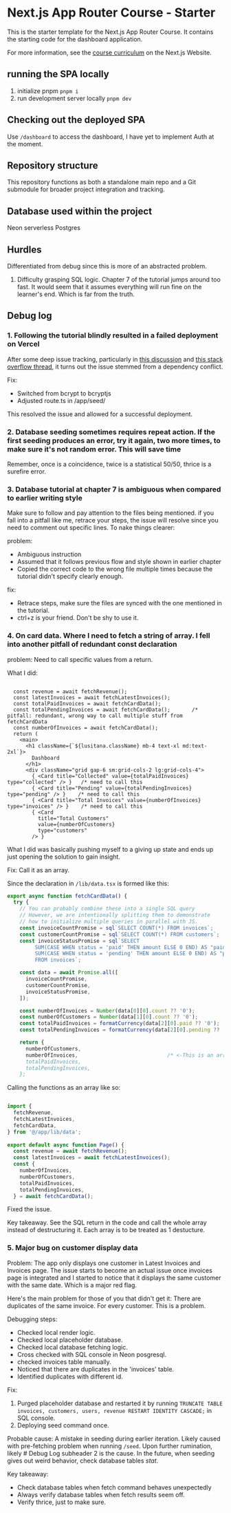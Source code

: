 # Next.js App Router Course - Starter

This is the starter template for the Next.js App Router Course. It contains the starting code for the dashboard application.

For more information, see the [course curriculum](https://nextjs.org/learn) on the Next.js Website.

## running the SPA locally

1. initialize pnpm
```pnpm i```
2. run development server locally
```pnpm dev```

## Checking out the deployed SPA

Use `/dashboard` to access the dashboard, I have yet to implement Auth at the moment.

## Repository structure

This repository functions as both a standalone main repo and a Git submodule for broader project integration and tracking.

## Database used within the project

Neon serverless Postgres

## Hurdles

Differentiated from debug since this is more of an abstracted problem.

1. Difficulty grasping SQL logic. Chapter 7 of the tutorial jumps around too fast.
It would seem that it assumes everything will run fine on the learner's end. Which is far from the truth.

## Debug log

### 1. Following the tutorial blindly resulted in a failed deployment on Vercel

After some deep issue tracking, particularly in [this discussion](https://github.com/vercel/next.js/discussions/76822) and [this stack overflow thread](https://stackoverflow.com/questions/76710159/error-while-deploying-nextjs-app-to-vercel), it turns out the issue stemmed from a dependency conflict.

Fix:

- Switched from bcrypt to bcryptjs
- Adjusted route.ts in /app/seed/

This resolved the issue and allowed for a successful deployment.

### 2. Database seeding sometimes requires repeat action. If the first seeding produces an error, try it again, two more times, to make sure it's not random error. This will save time

Remember, once is a coincidence, twice is a statistical 50/50, thrice is a surefire error.

### 3. Database tutorial at chapter 7 is ambiguous when compared to earlier writing style

Make sure to follow and pay attention to the files being mentioned.
if you fall into a pitfall like me, retrace your steps, the issue will resolve since you need to comment out specific lines. To nake things clearer:

problem:

- Ambiguous instruction
- Assumed that it follows previous flow and style shown in earlier chapter
- Copied the correct code to the wrong file multiple times because the tutorial didn't specify clearly enough.

fix:

- Retrace steps, make sure the files are synced with the one mentioned in the tutorial.
- ctrl+z is your friend. Don't be shy to use it.

### 4. On card data. Where I need to fetch a string of array. I fell into another pitfall of redundant const declaration

problem:
Need to call specific values from a return.

What I did:

```export default async function Page() {

  const revenue = await fetchRevenue();
  const latestInvoices = await fetchLatestInvoices(); 
  const totalPaidInvoices = await fetchCardData();          
  const totalPendingInvoices = await fetchCardData();       /* pitfall: redundant, wrong way to call multiple stuff from fetchCardData
  const numberOfInvoices = await fetchCardData();          
  return (
    <main>
      <h1 className={`${lusitana.className} mb-4 text-xl md:text-2xl`}>
        Dashboard
      </h1>
      <div className="grid gap-6 sm:grid-cols-2 lg:grid-cols-4">
        { <Card title="Collected" value={totalPaidInvoices} type="collected" /> }   /* need to call this
        { <Card title="Pending" value={totalPendingInvoices} type="pending" /> }    /* need to call this
        { <Card title="Total Invoices" value={numberOfInvoices} type="invoices" /> }    /* need to call this
        { <Card
          title="Total Customers"
          value={numberOfCustomers}
          type="customers"
        /> }
```

What I did was basically pushing myself to a giving up state and ends up just opening the solution to gain insight.

Fix: Call it as an array.

Since the declaration in `/lib/data.tsx` is formed like this:

```ts
export async function fetchCardData() {
  try {
    // You can probably combine these into a single SQL query
    // However, we are intentionally splitting them to demonstrate
    // how to initialize multiple queries in parallel with JS.
    const invoiceCountPromise = sql`SELECT COUNT(*) FROM invoices`;
    const customerCountPromise = sql`SELECT COUNT(*) FROM customers`;
    const invoiceStatusPromise = sql`SELECT
         SUM(CASE WHEN status = 'paid' THEN amount ELSE 0 END) AS "paid",
         SUM(CASE WHEN status = 'pending' THEN amount ELSE 0 END) AS "pending"
         FROM invoices`;

    const data = await Promise.all([
      invoiceCountPromise,
      customerCountPromise,
      invoiceStatusPromise,
    ]);

    const numberOfInvoices = Number(data[0][0].count ?? '0');
    const numberOfCustomers = Number(data[1][0].count ?? '0');
    const totalPaidInvoices = formatCurrency(data[2][0].paid ?? '0');
    const totalPendingInvoices = formatCurrency(data[2][0].pending ?? '0');

    return {
      numberOfCustomers,
      numberOfInvoices,                             /* <-This is an array as a return
      totalPaidInvoices,
      totalPendingInvoices,
    };

```

Calling the functions as an array like so:

```ts

import {
  fetchRevenue,
  fetchLatestInvoices,
  fetchCardData,
} from '@/app/lib/data';
 
export default async function Page() {
  const revenue = await fetchRevenue();
  const latestInvoices = await fetchLatestInvoices();
  const {
    numberOfInvoices,
    numberOfCustomers,
    totalPaidInvoices,
    totalPendingInvoices,
  } = await fetchCardData();
```

Fixed the issue.

Key takeaway. See the SQL return in the code and call the whole array instead of destructuring it. Each array is to be treated as 1 destucture.

### 5. Major bug on customer display data

Problem:
The app only displays one customer in Latest Invoices and Invoices page.
The issue starts to become an actual issue once invoices page is integrated and I started to notice that it displays the same customer with the same date. Which is a major red flag.

Here's the main problem for those of you that didn't get it: There are duplicates of the same invoice. For every customer. This is a problem.

Debugging steps:

- Checked local render logic.
- Checked local placeholder database.
- Checked local database fetching logic.
- Cross checked with SQL console in Neon posgresql.
- checked invoices table manually.
- Noticed that there are duplicates in the 'invoices' table.
- Identified duplicates with different id.

Fix:

1. Purged placeholder database and restarted it by running `TRUNCATE TABLE invoices, customers, users, revenue RESTART IDENTITY CASCADE;` in SQL console.
2. Deploying seed command once.

Probable cause:
A mistake in seeding during earlier iteration. Likely caused with pre-fetching problem when running `/seed`.
Upon further rumination, likely # Debug Log subheader 2 is the cause.
In the future, when seeding gives out weird behavior, check database tables *stat*.

Key takeaway:

- Check database tables when fetch command behaves unexpectedly
- Always verify database tables when fetch results seem off.
- Verify thrice, just to make sure.
